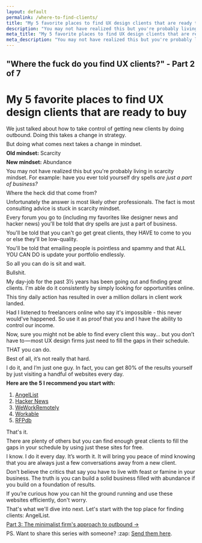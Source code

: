 ```yaml
---
layout: default
permalink: /where-to-find-clients/
title: "My 5 favorite places to find UX design clients that are ready to buy"
description: "You may not have realized this but you're probably living in scarcity mindset. For example: have you ever told yourself dry spells are just a part of business?"
meta_title: "My 5 favorite places to find UX design clients that are ready to buy"
meta_description: "You may not have realized this but you're probably living in scarcity mindset. For example: have you ever told yourself dry spells are just a part of business?"
---
```


<style>
p { margin: .5em 0; }
</style>

<div class="reading text-2xl text-grey-darkest leading-normal max-w-md mx-auto my-4" markdown="1">
<h2 class="mt-8 pt-8 text-grey-dark text-xl font-medium my-1">
"Where the fuck do you find UX clients?" - Part 2 of 7
</h2>
<h1 class="leading-tight font-medium text-3xl">My 5 favorite places to find UX design clients that are ready to buy</h1>

We just talked about how to take control of getting new clients by doing outbound. Doing this takes a change in strategy. 

But doing what comes next takes a change in mindset. 

**Old mindset:** Scarcity

**New mindset:** Abundance

You may not have realized this but you're probably living in scarcity mindset. For example: have you ever told yourself dry spells *are just a part of business?*

Where the heck did that come from?

Unfortunately the answer is most likely other professionals. The fact is most consulting advice is stuck in scarcity mindset.

Every forum you go to (including my favorites like designer news and hacker news) you'll be told that dry spells are just a part of business. 

You'll be told that you can't go get great clients, they HAVE to come to you or else they'll be low-quality. 

You'll be told that emailing people is pointless and spammy and that ALL YOU CAN DO is update your portfolio endlessly. 

So all you can do is sit and wait.

Bullshit.

My day-job for the past 3½ years has been going out and finding great clients. I'm able do it consistently by simply looking for opportunities online.

This tiny daily action has resulted in over a million dollars in client work landed.

Had I listened to freelancers online who say it's impossible - this never would've happened. So use it as proof that you and I have the ability to control our income.

Now, sure you might not be able to find every client this way… but you don’t have to — most UX design firms just need to fill the gaps in their schedule. 

THAT you can do.

Best of all, it’s not really that hard.

I do it, and I’m just one guy. In fact, you can get 80% of the results yourself by just visiting a handful of websites every day.

**Here are the 5 I recommend you start with:**

1. [AngelList](https://angel.co/jobs)
2. [Hacker News](https://hn.algolia.com/?query=seeking%20freelancer&sort=byPopularity&prefix&page=0&dateRange=pastMonth&type=story) 
3. [WeWorkRemotely](https://weworkremotely.com)
4. [Workable](https://www.google.com/search?num=50&safe=off&biw=1152&bih=596&tbs=qdr:m&q=site:*.workable.com+freelance&oq=site:*.workable.com+freelance&gs_l=serp.3...6986.8111.0.8192.10.10.0.0.0.0.128.703.8j1.9.0....0...1.1.64.serp..1.0.0.Kts5oUCQJSM)
5. [RFPdb](http://www.rfpdb.com)

That's it.

There are plenty of others but you can find enough great clients to fill the gaps in your schedule by using just these sites for free. 

I know. I do it every day. It’s worth it. It will bring you peace of mind knowing that you are always just a few conversations away from a new client.

Don’t believe the critics that say you have to live with feast or famine in your business. The truth is you can build a solid business filled with abundance if you build on a foundation of results.

If you’re curious how you can hit the ground running and use these websites efficiently, don't worry. 

That's what we'll dive into next. Let's start with the top place for finding clients: AngelList.

<div class="mb-4">
	<a href="/best-website-for-clients/" class="button font-semibold rounded-lg bg-blue text-white text-xl px-6 py-3 inline-block cursor-pointer text-center no-underline my-2 mt-4 hover:bg-blue-dark">Part 3: The minimalist firm's approach to outbound <span class="ml-2">&rarr;</span></a>
</div>

<p class="mb-8 text-xl text-grey-darker">PS. Want to share this series with someone? :zap: <a href="/letters">Send them here</a>.</p>
</div>
